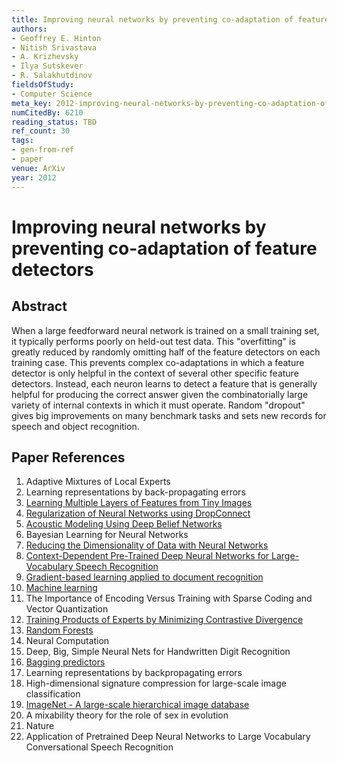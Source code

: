 ```yaml
---
title: Improving neural networks by preventing co-adaptation of feature detectors
authors:
- Geoffrey E. Hinton
- Nitish Srivastava
- A. Krizhevsky
- Ilya Sutskever
- R. Salakhutdinov
fieldsOfStudy:
- Computer Science
meta_key: 2012-improving-neural-networks-by-preventing-co-adaptation-of-feature-detectors
numCitedBy: 6210
reading_status: TBD
ref_count: 30
tags:
- gen-from-ref
- paper
venue: ArXiv
year: 2012
---
```


# Improving neural networks by preventing co-adaptation of feature detectors

## Abstract

When a large feedforward neural network is trained on a small training set, it typically performs poorly on held-out test data. This "overfitting" is greatly reduced by randomly omitting half of the feature detectors on each training case. This prevents complex co-adaptations in which a feature detector is only helpful in the context of several other specific feature detectors. Instead, each neuron learns to detect a feature that is generally helpful for producing the correct answer given the combinatorially large variety of internal contexts in which it must operate. Random "dropout" gives big improvements on many benchmark tasks and sets new records for speech and object recognition.

## Paper References

1. Adaptive Mixtures of Local Experts
2. Learning representations by back-propagating errors
3. [Learning Multiple Layers of Features from Tiny Images](2009-learning-multiple-layers-of-features-from-tiny-images)
4. [Regularization of Neural Networks using DropConnect](2013-regularization-of-neural-networks-using-dropconnect)
5. [Acoustic Modeling Using Deep Belief Networks](2012-acoustic-modeling-using-deep-belief-networks)
6. Bayesian Learning for Neural Networks
7. [Reducing the Dimensionality of Data with Neural Networks](2006-reducing-the-dimensionality-of-data-with-neural-networks)
8. [Context-Dependent Pre-Trained Deep Neural Networks for Large-Vocabulary Speech Recognition](2012-context-dependent-pre-trained-deep-neural-networks-for-large-vocabulary-speech-recognition)
9. [Gradient-based learning applied to document recognition](1998-gradient-based-learning-applied-to-document-recognition)
10. [Machine learning](1996-machine-learning)
11. The Importance of Encoding Versus Training with Sparse Coding and Vector Quantization
12. [Training Products of Experts by Minimizing Contrastive Divergence](2002-training-products-of-experts-by-minimizing-contrastive-divergence)
13. [Random Forests](2004-random-forests)
14. Neural Computation
15. Deep, Big, Simple Neural Nets for Handwritten Digit Recognition
16. [Bagging predictors](2004-bagging-predictors)
17. Learning representations by backpropagating errors
18. High-dimensional signature compression for large-scale image classification
19. [ImageNet - A large-scale hierarchical image database](2009-imagenet-a-large-scale-hierarchical-image-database)
20. A mixability theory for the role of sex in evolution
21. Nature
22. Application of Pretrained Deep Neural Networks to Large Vocabulary Conversational Speech Recognition
